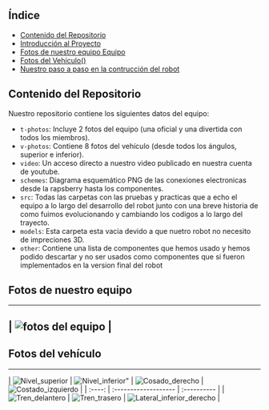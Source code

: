 ##  Índice

* [Contenido del Repositorio](#contenido-del-repositorio)
* [Introducción al Proyecto](#introducción-al-proyecto)
* [Fotos de nuestro equipo Equipo](#fotos-de-equipo)
* [Fotos del Vehículo()](#fotos-del-vehiculo)
* [Nuestro paso a paso en la contrucción del robot](#diseño-de-hardware)

##  Contenido del Repositorio

Nuestro repositorio contiene los siguientes datos del equipo:

* `t-photos`: Incluye 2 fotos del equipo (una oficial y una divertida con todos los miembros).
* `v-photos`: Contiene 8 fotos del vehículo (desde todos los ángulos, superior e inferior).
* `video`: Un acceso directo a nuestro video publicado en nuestra cuenta de youtube.
* `schemes`: Diagrama esquemático PNG de las conexiones electronicas desde la rapsberry hasta los componentes.
* `src`: Todas las carpetas con las pruebas y practicas que a echo el equipo a lo largo del desarrollo del robot junto con una breve historia de como fuimos evolucionando y cambiando los codigos a lo largo del trayecto.
* `models`: Esta carpeta esta vacia devido a que nuetro robot no necesito de impreciones 3D.
* `other`: Contiene una lista de componentes que hemos usado y hemos podido descartar y no ser usados como componentes que si fueron implementados en la version final del robot

## Fotos de nuestro equipo
---
| ![fotos del equipo](https://github.com/nestoxuy/OSCORP/blob/main/t-photos/Equipo_OSCORP.jpg) |
---
## Fotos del vehículo 
---
| ![Nivel_superior](v-photos/Images/Nivel_superior.jpeg) | ![Nivel_inferior"](v-photos/Images/Nivel_inferior.jpeg) | ![Cosado_derecho](https://github.com/nestoxuy/OSCORP/blob/main/v-photos/Images/Costado_derecho.jpeg "Costado_derecho") | ![Costado_izquierdo](https://github.com/nestoxuy/OSCORP/blob/main/v-photos/Images/Costado_izquierdo.jpeg "Costado_izquierdo") |
| :----: | :------------------- | :---------- |
| ![Tren_delantero](https://github.com/nestoxuy/OSCORP/blob/main/v-photos/Images/Tren_delantero.jpeg "Tren_delantero") | ![Tren_trasero](https://github.com/nestoxuy/OSCORP/blob/main/v-photos/Images/Tren_trasero.jpeg "Tren_trasero") | ![Lateral_inferior_derecho](https://github.com/nestoxuy/OSCORP/blob/main/v-photos/Images/Lateral_inferior_derecho.jpeg "Lateral_inferior_derecho") |


